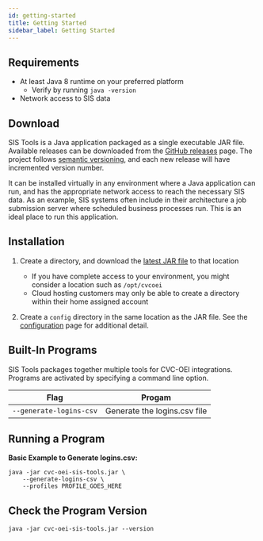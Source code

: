 ```yaml
---
id: getting-started
title: Getting Started
sidebar_label: Getting Started
---
```


## Requirements

* At least Java 8 runtime on your preferred platform
    * Verify by running `java -version`
* Network access to SIS data

## Download

SIS Tools is a Java application packaged as a single executable JAR file. Available releases can be downloaded from the [GitHub releases](https://github.com/cloudmation-llc/cvc-oei-sis-tools/releases) page. The project follows [semantic versioning](https://semver.org), and each new release will have incremented version number.

It can be installed virtually in any environment where a Java application can run, and has the appropriate network access to reach the necessary SIS data. As an example, SIS systems often include in their architecture a job submission server where scheduled business processes run. This is an ideal place to run this application. 

## Installation

1. Create a directory, and download the [latest JAR file](https://github.com/cloudmation-llc/cvc-oei-sis-tools/releases/latest) to that location
    * If you have complete access to your environment, you might consider a location such as `/opt/cvcoei`
    * Cloud hosting customers may only be able to create a directory within their home assigned account

2. Create a `config` directory in the same location as the JAR file. See the [configuration](configuration) page for additional detail.

## Built-In Programs

SIS Tools packages together multiple tools for CVC-OEI integrations. Programs are activated by specifying a command line option.

| Flag | Progam |
| ---- | ---- |
| `--generate-logins-csv` | Generate the logins.csv file |
    
## Running a Program

**Basic Example to Generate logins.csv:**

```shell
java -jar cvc-oei-sis-tools.jar \
    --generate-logins-csv \
    --profiles PROFILE_GOES_HERE
```

## Check the Program Version

```shell
java -jar cvc-oei-sis-tools.jar --version
```